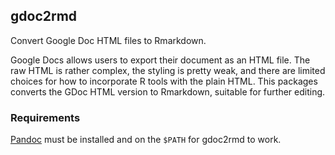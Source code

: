 ## gdoc2rmd

Convert Google Doc HTML files to Rmarkdown.

Google Docs allows users to export their document as an HTML file. The raw HTML is rather complex, the styling is pretty weak, and there are limited choices for how to incorporate R tools with the plain HTML. This packages converts the GDoc HTML version to Rmarkdown, suitable for further editing.

### Requirements

[Pandoc](http://pandoc.org) must be installed and on the `$PATH` for gdoc2rmd to work.
